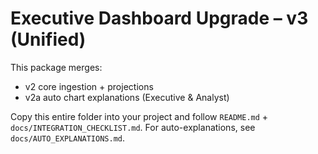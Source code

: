 # Executive Dashboard Upgrade – v3 (Unified)

This package merges:
- v2 core ingestion + projections
- v2a auto chart explanations (Executive & Analyst)

Copy this entire folder into your project and follow `README.md` + `docs/INTEGRATION_CHECKLIST.md`.
For auto-explanations, see `docs/AUTO_EXPLANATIONS.md`.